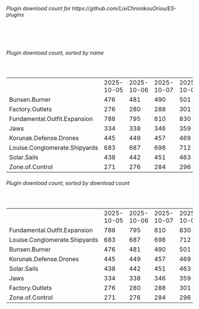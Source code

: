 <h6>Plugin download count for https://github.com/LixiChronikouOriou/ES-plugins</h6><br>
<br>
<h6>Plugin download count, sorted by name</h6><sub><sup><br>
<table>
	<tr>
		<td></td>
		<td>2025-10-05</td>
		<td>2025-10-06</td>
		<td>2025-10-07</td>
		<td>2025-10-08</td>
		<td>2025-10-09</td>
		<td>2025-10-10</td>
		<td>2025-10-11</td>
		<td>today +</td>
	</tr>
	<tr>
		<td>Bunsen.Burner</td>
		<td>476</td>
		<td>481</td>
		<td>490</td>
		<td>501</td>
		<td>519</td>
		<td>524</td>
		<td>526</td>
		<td>+ 2</td>
	</tr>
	<tr>
		<td>Factory.Outlets</td>
		<td>276</td>
		<td>280</td>
		<td>288</td>
		<td>301</td>
		<td>316</td>
		<td>320</td>
		<td>322</td>
		<td>+ 2</td>
	</tr>
	<tr>
		<td>Fundamental.Outfit.Expansion</td>
		<td>788</td>
		<td>795</td>
		<td>810</td>
		<td>830</td>
		<td>850</td>
		<td>858</td>
		<td>863</td>
		<td>+ 5</td>
	</tr>
	<tr>
		<td>Jaws</td>
		<td>334</td>
		<td>338</td>
		<td>346</td>
		<td>359</td>
		<td>379</td>
		<td>383</td>
		<td>387</td>
		<td>+ 4</td>
	</tr>
	<tr>
		<td>Korunak.Defense.Drones</td>
		<td>445</td>
		<td>449</td>
		<td>457</td>
		<td>469</td>
		<td>485</td>
		<td>489</td>
		<td>491</td>
		<td>+ 2</td>
	</tr>
	<tr>
		<td>Louise.Conglomerate.Shipyards</td>
		<td>683</td>
		<td>687</td>
		<td>698</td>
		<td>712</td>
		<td>730</td>
		<td>737</td>
		<td>739</td>
		<td>+ 2</td>
	</tr>
	<tr>
		<td>Solar.Sails</td>
		<td>438</td>
		<td>442</td>
		<td>451</td>
		<td>463</td>
		<td>479</td>
		<td>484</td>
		<td>486</td>
		<td>+ 2</td>
	</tr>
	<tr>
		<td>Zone.of.Control</td>
		<td>271</td>
		<td>276</td>
		<td>284</td>
		<td>296</td>
		<td>313</td>
		<td>319</td>
		<td>321</td>
		<td>+ 2</td>
	</tr>
</table>
</sub></sup>
<h6>Plugin download count, sorted by download count</h6><sub><sup><br>
<table>
	<tr>
		<td></td>
		<td>2025-10-05</td>
		<td>2025-10-06</td>
		<td>2025-10-07</td>
		<td>2025-10-08</td>
		<td>2025-10-09</td>
		<td>2025-10-10</td>
		<td>2025-10-11</td>
		<td>today +</td>
	</tr>
	<tr>
		<td>Fundamental.Outfit.Expansion</td>
		<td>788</td>
		<td>795</td>
		<td>810</td>
		<td>830</td>
		<td>850</td>
		<td>858</td>
		<td>863</td>
		<td>+ 5</td>
	</tr>
	<tr>
		<td>Louise.Conglomerate.Shipyards</td>
		<td>683</td>
		<td>687</td>
		<td>698</td>
		<td>712</td>
		<td>730</td>
		<td>737</td>
		<td>739</td>
		<td>+ 2</td>
	</tr>
	<tr>
		<td>Bunsen.Burner</td>
		<td>476</td>
		<td>481</td>
		<td>490</td>
		<td>501</td>
		<td>519</td>
		<td>524</td>
		<td>526</td>
		<td>+ 2</td>
	</tr>
	<tr>
		<td>Korunak.Defense.Drones</td>
		<td>445</td>
		<td>449</td>
		<td>457</td>
		<td>469</td>
		<td>485</td>
		<td>489</td>
		<td>491</td>
		<td>+ 2</td>
	</tr>
	<tr>
		<td>Solar.Sails</td>
		<td>438</td>
		<td>442</td>
		<td>451</td>
		<td>463</td>
		<td>479</td>
		<td>484</td>
		<td>486</td>
		<td>+ 2</td>
	</tr>
	<tr>
		<td>Jaws</td>
		<td>334</td>
		<td>338</td>
		<td>346</td>
		<td>359</td>
		<td>379</td>
		<td>383</td>
		<td>387</td>
		<td>+ 4</td>
	</tr>
	<tr>
		<td>Factory.Outlets</td>
		<td>276</td>
		<td>280</td>
		<td>288</td>
		<td>301</td>
		<td>316</td>
		<td>320</td>
		<td>322</td>
		<td>+ 2</td>
	</tr>
	<tr>
		<td>Zone.of.Control</td>
		<td>271</td>
		<td>276</td>
		<td>284</td>
		<td>296</td>
		<td>313</td>
		<td>319</td>
		<td>321</td>
		<td>+ 2</td>
	</tr>
</table>
</sub></sup>
